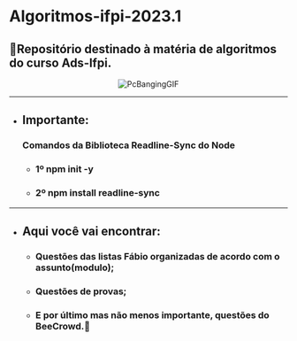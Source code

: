 # Algoritmos-ifpi-2023.1
## 📂Repositório destinado à matéria de algoritmos do curso Ads-Ifpi.

<div align="center">

![PcBangingGIF](https://user-images.githubusercontent.com/106448108/236649979-5446e23e-05a0-4881-a82d-7aded7f02dd9.gif)

</div>

---
+ ## Importante: 
     ### Comandos da Biblioteca Readline-Sync do Node
     - ### 1º npm init -y
     - ### 2º npm install readline-sync
---
+ ## Aqui você vai encontrar:
     - ### Questões das listas Fábio organizadas de acordo com o assunto(modulo);
     - ### Questões de provas;
     - ### E por último mas não menos importante, questões do BeeCrowd.🐝
